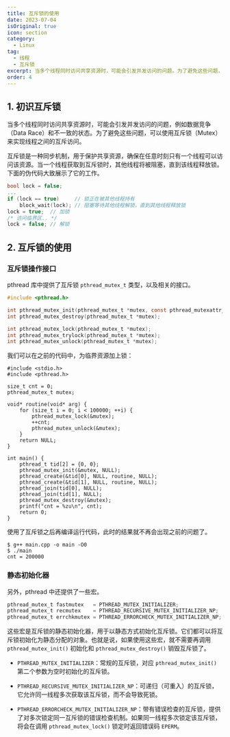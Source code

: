 ```yaml
---
title: 互斥锁的使用
date: 2023-07-04
isOriginal: true
icon: section
category:
  - Linux
tag:
  - 线程
  - 互斥锁
excerpt: 当多个线程同时访问共享资源时，可能会引发并发访问的问题。为了避免这些问题，可以使用互斥锁实现线程之间的互斥访问。
order: 4
---
```


## 1. 初识互斥锁

当多个线程同时访问共享资源时，可能会引发并发访问的问题，例如数据竞争（Data Race）和不一致的状态。为了避免这些问题，可以使用互斥锁（Mutex）来实现线程之间的互斥访问。

互斥锁是一种同步机制，用于保护共享资源，确保在任意时刻只有一个线程可以访问该资源。当一个线程获取到互斥锁时，其他线程将被阻塞，直到该线程释放锁。下面的伪代码大致展示了它的工作。

~~~c
bool lock = false;
...
if (lock == true)     // 锁正在被其他线程持有
    block_wait(lock); // 阻塞等待其他线程解锁，直到其他线程释放锁
lock = true;  // 加锁
/* 访问临界区.. */
lock = false; // 解锁
~~~

## 2. 互斥锁的使用

### 互斥锁操作接口

 pthread 库中提供了互斥锁 `pthread_mutex_t` 类型，以及相关的接口。

~~~c
#include <pthread.h>

int pthread_mutex_init(pthread_mutex_t *mutex, const pthread_mutexattr_t *mutexattr);
int pthread_mutex_destroy(pthread_mutex_t *mutex);

int pthread_mutex_lock(pthread_mutex_t *mutex);
int pthread_mutex_trylock(pthread_mutex_t *mutex);
int pthread_mutex_unlock(pthread_mutex_t *mutex);
~~~

我们可以在之前的代码中，为临界资源加上锁：

~~~c{5,9,11,18,23}
#include <stdio.h>
#include <pthread.h>

size_t cnt = 0;
pthread_mutex_t mutex;

void* routine(void* arg) {
    for (size_t i = 0; i < 100000; ++i) {
        pthread_mutex_lock(&mutex);
        ++cnt;
        pthread_mutex_unlock(&mutex);
    }
    return NULL;
}

int main() {
    pthread_t tid[2] = {0, 0};
    pthread_mutex_init(&mutex, NULL);
    pthread_create(&tid[0], NULL, routine, NULL);
    pthread_create(&tid[1], NULL, routine, NULL);
    pthread_join(tid[0], NULL);
    pthread_join(tid[1], NULL);
    pthread_mutex_destroy(&mutex);
    printf("cnt = %zu\n", cnt);
    return 0;
}
~~~

使用了互斥锁之后再编译运行代码，此时的结果就不再会出现之前的问题了。

~~~txt:no-line-numbers
$ g++ main.cpp -o main -O0
$ ./main 
cnt = 200000
~~~

### 静态初始化器

另外，pthread 中还提供了一些宏。

~~~c
pthread_mutex_t fastmutex   = PTHREAD_MUTEX_INITIALIZER;
pthread_mutex_t recmutex    = PTHREAD_RECURSIVE_MUTEX_INITIALIZER_NP;
pthread_mutex_t errchkmutex = PTHREAD_ERRORCHECK_MUTEX_INITIALIZER_NP;
~~~

这些宏是互斥锁的静态初始化器，用于以静态方式初始化互斥锁。它们都可以将互斥锁初始化为静态分配的对象。也就是说，如果使用这些宏，就不需要再调用 `pthread_mutex_init()` 初始化和 `pthread_mutex_destroy()` 销毁互斥锁了。

- `PTHREAD_MUTEX_INITIALIZER`：常规的互斥锁，对应 `pthread_mutex_init()` 第二个参数为空时初始化的互斥锁。

- `PTHREAD_RECURSIVE_MUTEX_INITIALIZER_NP`：可递归（可重入）的互斥锁，它允许同一线程多次获取该互斥锁，而不会导致死锁。

- `PTHREAD_ERRORCHECK_MUTEX_INITIALIZER_NP`：带有错误检查的互斥锁，提供了对多次锁定同一互斥锁的错误检查机制。如果同一线程多次锁定该互斥锁，将会在调用 `pthread_mutex_lock()` 锁定时返回错误码 `EPERM`。
